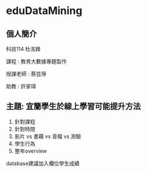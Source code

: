 # eduDataMining
## 個人簡介
科技114 杜洺鋒

課程 : 教育大數據專題製作

授課老師 : 蔡芸琤

助教 : 許家瑋

## 主題: 宜籣學生於線上學習可能提升方法
1. 針對課程
2. 針對時間
3. 影片 vs 書藉 vs 音檔 vs 測驗
4. 學生行為
5. 整年overview

database建議加入欄位學生成績
